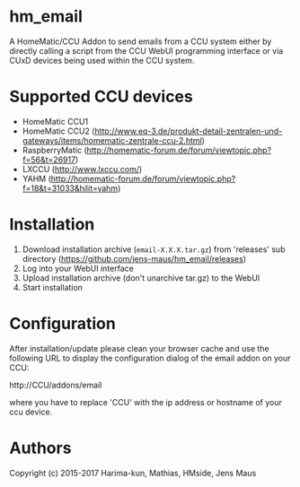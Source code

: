 # hm_email
A HomeMatic/CCU Addon to send emails from a CCU system either by directly calling a script from the CCU WebUI programming interface or via CUxD devices being used within the CCU system.

# Supported CCU devices

* HomeMatic CCU1
* HomeMatic CCU2 (http://www.eq-3.de/produkt-detail-zentralen-und-gateways/items/homematic-zentrale-ccu-2.html)
* RaspberryMatic (http://homematic-forum.de/forum/viewtopic.php?f=56&t=26917)
* LXCCU (http://www.lxccu.com/)
* YAHM (http://homematic-forum.de/forum/viewtopic.php?f=18&t=31033&hilit=yahm)

# Installation
1. Download installation archive (`email-X.X.X.tar.gz`) from 'releases' sub directory (https://github.com/jens-maus/hm_email/releases)
2. Log into your WebUI interface
3. Upload installation archive (don't unarchive tar.gz) to the WebUI
4. Start installation

# Configuration
After installation/update please clean your browser cache and use the following URL to display the configuration dialog of the email addon on your CCU:

http://CCU/addons/email

where you have to replace 'CCU' with the ip address or hostname of your ccu device.

# Authors
Copyright (c) 2015-2017 Harima-kun, Mathias, HMside, Jens Maus
